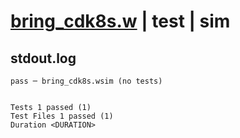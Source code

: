 # [bring_cdk8s.w](../../../../../examples/tests/valid/bring_cdk8s.w) | test | sim

## stdout.log
```log
pass ─ bring_cdk8s.wsim (no tests)
 
 
Tests 1 passed (1)
Test Files 1 passed (1)
Duration <DURATION>
```

